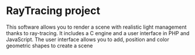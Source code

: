 # RayTracing project

This software allows you to render a scene with realistic light management thanks to ray-tracing. It includes a C engine and a user interface in PHP and JavaScript. The user interface allows you to add, position and color geometric shapes to create a scene
